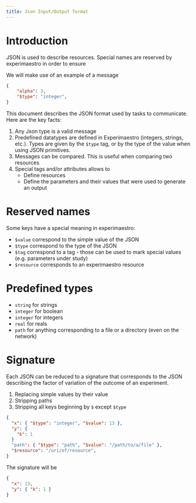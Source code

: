 ```yaml
---
title: Json Input/Output format
---
```


# Introduction

JSON is used to describe resources. Special names are reserved by experimaestro in order to ensure

We will make use of an example of a message

```json
{
    "alpha": 3,
    "$type": "integer",
}
```

  This document describes the JSON format used by tasks to communicate. Here are the
  key facts:

  1. Any Json type is a valid message
  1. Predefined datatypes are defined in Experimaestro (integers, strings, etc.). Types
     are given by the `$type` tag, or by the type of the value when using
     JSON primitives.
  1. Messages can be compared. This is useful when comparing two resources
  1. Special tags and/or attributes allows to
      * Define resources
      * Define the parameters and their values that were used to generate an output

# Reserved names

Some keys have a special meaning in experimaestro:

- `$value` correspond to the simple value of the JSON
- `$type` correspond to the type of the JSON
- `$tag` correspond to a tag - those can be used to mark special values (e.g. parameters under study)
- `$resource` corresponds to an experimaestro resource

# Predefined types

- `string` for strings
- `integer` for boolean
- `integer` for integers
- `real` for reals
- `path` for anything corresponding to a file or a directory (even on the network)


# Signature

Each JSON can be reduced to a signature that corresponds to the JSON describing the factor
of variation of the outcome of an experiment.

1. Replacing simple values by their value
1. Stripping paths
1. Stripping all keys beginning by `$` except `$type`

```json
{
  "x": { "$type": "integer", "$value": 13 },
  "y": {
    "k": 1
  }
  "path": { "$type": "path", "$value": "/path/to/a/file" },
  "$resource": "/uri/of/resource",
}
```

The signature will be

```json
{
  "x": 13,
  "y": { "k": 1 }
}
```

